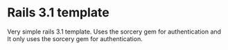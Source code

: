 # Rails 3.1 template

Very simple rails 3.1 template. Uses the sorcery gem for authentication
and  It only uses the sorcery gem for
authentication.

